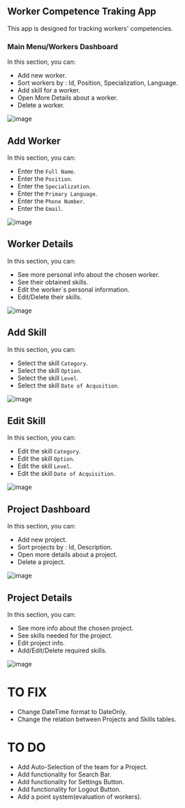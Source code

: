 ## Worker Competence Traking App
This app is designed for tracking workers' competencies.
 ### Main Menu/Workers Dashboard
In this section, you can:
 - Add new worker.
 - Sort workers by : Id, Position, Specialization, Language.
 - Add skill for a worker.
 - Open More Details about a worker.
 - Delete a worker.
 
 ![image](https://github.com/VladyslavTrach/Worker-Competence-Tracking-App/assets/99955062/0b1908bc-57d5-43f7-8320-36a379f80f9c)

## Add Worker
In this section, you can:
- Enter the `Full Name`.
- Enter the `Position`.
- Enter the `Specialization`.
- Enter the `Primary Language`.
- Enter the `Phone Number`.
- Enter the `Email`.

![image](https://github.com/VladyslavTrach/Worker-Competence-Tracking-App/assets/99955062/5f732b32-e641-4233-a7b0-eff24ea22e71)


 ## Worker Details
In this section, you can:
 - See more personal info about the chosen worker.
 - See their obtained skills.
 - Edit the worker`s personal information.
 - Edit/Delete their skills.

 ![image](https://github.com/VladyslavTrach/Worker-Competence-Tracking-App/assets/99955062/84fdf2ac-3fbf-44c6-b3ae-7c24f9eaeb73)

 ## Add Skill
In this section, you can:
 - Select the skill `Category`.
 - Select the skill `Option`.
 - Select the skill `Level`.
 - Select the skill `Date of Acqusition`.

![image](https://github.com/VladyslavTrach/Worker-Competence-Tracking-App/assets/99955062/cdcface1-caeb-4355-a7ad-012754b5d57f)

 ## Edit Skill
In this section, you can:
 - Edit the skill `Category`.
 - Edit the skill `Option`.
 - Edit the skill `Level`.
 - Edit the skill `Date of Acquisition`.

![image](https://github.com/VladyslavTrach/Worker-Competence-Tracking-App/assets/99955062/fb5910c2-08ed-42ba-9a8b-53498e464ec1)

## Project Dashboard
In this section, you can:
 - Add new project.
 - Sort projects by : Id, Description.
 - Open more details about a project.
 - Delete a project.

![image](https://github.com/VladyslavTrach/Worker-Competence-Tracking-App/assets/99955062/0003eeee-de12-4785-83f2-4ff9bad90fed)

## Project Details
In this section, you can:
 - See more info about the chosen project.
 - See skills needed for the project.
 - Edit project info.
 - Add/Edit/Delete required skills.

![image](https://github.com/VladyslavTrach/Worker-Competence-Tracking-App/assets/99955062/bb707f96-25bc-4375-81d2-a3890fa1d56f)

# TO FIX
- Change DateTime format to DateOnly.
- Change the relation between Projects and Skills tables.

# TO DO
- Add Auto-Selection of the team for a Project.
- Add functionality for Search Bar.
- Add functionality for Settings Button.
- Add functionality for Logout Button.
- Add a point system(evaluation of workers).
